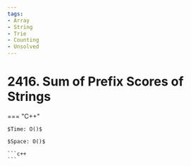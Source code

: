 ```yaml
---
tags:
- Array
- String
- Trie
- Counting
- Unsolved
---
```



# 2416. Sum of Prefix Scores of Strings

=== "C++"

    $Time: O()$

    $Space: O()$

    ```c++
    ```